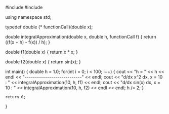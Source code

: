 #include <iostream>
#include <cmath>

using namespace std;

typedef double (* functionCall)(double x);

double integralApproximation(double x, double h, functionCall f)
{
	return ((f(x + h) - f(x)) / h);
}

double f1(double x)
{
	return x * x;
}

double f2(double x)
{
	return sin(x);
}

int main()
{
	double h = 1.0;
	for(int i = 0; i < 100; i++)
	{
		cout << "h = " << h << endl << "----------------------------" << endl;
		cout << "d/dx x^2 dx, x = 10 : " << integralApproximation(10, h, f1) << endl;
		cout << "d/dx sin(x) dx, x = 10 : " << integralApproximation(10, h, f2) << endl << endl;
		h /= 2;
	}
	
	return 0;
}
